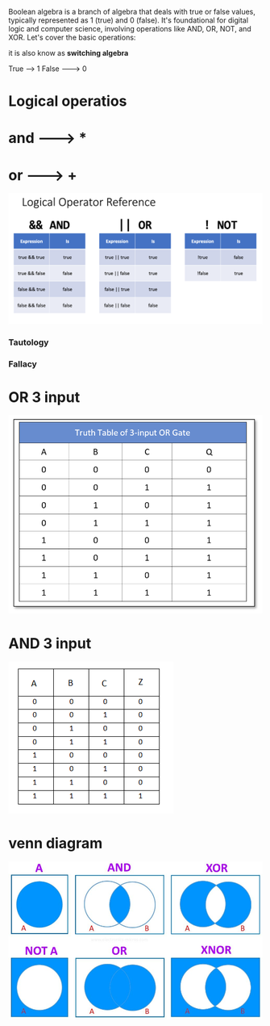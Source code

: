 Boolean algebra is a branch of algebra that deals with true or false values, typically represented as 1 (true) and 0 (false). It's foundational for digital logic and computer science, involving operations like AND, OR, NOT, and XOR. Let's cover the basic operations:

it is also know as <b>switching algebra</b>

True -->   1
False ---> 0

# Logical operatios



# and ---> *
# or ---> +

![alt text](image.png)


### Tautology 
### Fallacy 

# OR 3 input
![alt text](image-5.png)
# AND 3 input
![alt text](image-2.png)
# venn diagram

![alt text](image-4.png)

